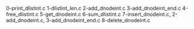 0-print_dlistint.c
1-dlistint_len.c
2-add_dnodeint.c
3-add_dnodeint_end.c
4-free_dlistint.c
5-get_dnodeint.c
6-sum_dlistint.c
7-insert_dnodeint.c, 2-add_dnodeint.c, 3-add_dnodeint_end.c
8-delete_dnodeint.c

